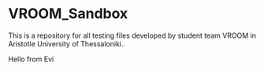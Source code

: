 # VROOM_Sandbox
This is a repository for all testing files developed by student team VROOM in Aristotle University of Thessaloniki.. 

Hello from Evi